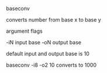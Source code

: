 
baseconv

converts number from base x to base y


argument flags

-iN input base
-oN output base

default input and output base is 10

baseconv -i8 -o2     10 converts to 1000
